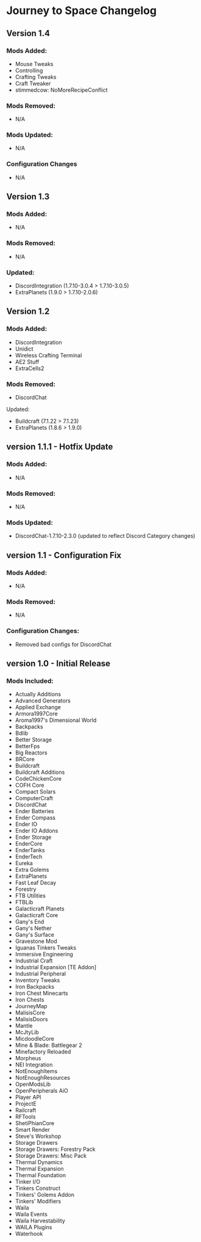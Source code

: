 # Journey to Space Changelog  
## Version 1.4  
### Mods Added:  
- Mouse Tweaks   
- Controlling
- Crafting Tweaks
- Craft Tweaker  
- stimmedcow: NoMoreRecipeConflict  

### Mods Removed:  
- N/A  

### Mods Updated:  
- N/A  

### Configuration Changes  
- N/A  

## Version 1.3
### Mods Added:  
- N/A  

### Mods Removed:  
- N/A  

### Updated:  
- DiscordIntegration (1.7.10-3.0.4 > 1.7.10-3.0.5)
- ExtraPlanets (1.9.0 > 1.7.10-2.0.6)

## Version 1.2
### Mods Added:  
- DiscordIntegration  
- Unidict  
- Wireless Crafting Terminal  
- AE2 Stuff  
- ExtraCells2  

### Mods Removed:  
- DiscordChat  

Updated:  
- Buildcraft (7.1.22 > 7.1.23)
- ExtraPlanets (1.8.6 > 1.9.0)


## version 1.1.1 - Hotfix Update  
### Mods Added:  
-	N/A  

### Mods Removed:  
-	N/A  

### Mods Updated:  
-	DiscordChat-1.7.10-2.3.0 (updated to reflect Discord Category changes)  

## version 1.1 - Configuration Fix  
### Mods Added:  
-	N/A

### Mods Removed:  
-	N/A  

### Configuration Changes:
-	Removed bad configs for DiscordChat  

## version 1.0 - Initial Release  
### Mods Included:  
-	Actually Additions  
-	Advanced Generators  
-	Applied Exchange  
-	Armora1997Core  
-	Aroma1997's Dimensional World  
-	Backpacks  
-	Bdlib  
-	Better Storage  
-	BetterFps  
-	Big Reactors  
-	BRCore  
-	Buildcraft  
-	Buildcraft Additions  
-	CodeChickenCore  
-	COFH Core  
-	Compact Solars
-	ComputerCraft  
-	DiscordChat  
-	Ender Batteries  
-	Ender Compass  
-	Ender IO  
-	Ender IO Addons  
-	Ender Storage  
-	EnderCore  
-	EnderTanks  
-	EnderTech  
-	Eureka  
-	Extra Golems  
-	ExtraPlanets  
-	Fast Leaf Decay  
-	Forestry  
-	FTB Utilities  
-	FTBLib  
-	Galacticraft Planets  
-	Galacticraft Core  
-	Gany's End  
-	Gany's Nether  
-	Gany's Surface  
-	Gravestone Mod  
-	Iguanas Tinkers Tweaks  
-	Immersive Engineering  
-	Industrial Craft  
-	Industrial Expansion [TE Addon]  
-	Industrial Peripheral  
-	Inventory Tweaks  
-	Iron Backpacks  
-	Iron Chest Minecarts  
-	Iron Chests  
-	JourneyMap  
-	MalisisCore  
-	MalisisDoors  
-	Mantle  
-	McJtyLib  
-	MicdoodleCore  
-	Mine & Blade: Battlegear 2  
-	Minefactory Reloaded  
-	Morpheus  
-	NEI Integration  
-	NotEnoughItems  
-	NotEnoughResources  
-	OpenModsLib  
-	OpenPeripherals AiO  
-	Player API  
-	ProjectE  
-	Railcraft  
-	RFTools  
-	ShetiPhianCore  
-	Smart Render  
-	Steve's Workshop  
-	Storage Drawers  
-	Storage Drawers: Forestry Pack  
-	Storage Drawers: Misc Pack  
-	Thermal Dynamics  
-	Thermal Expansion  
-	Thermal Foundation  
-	Tinker I/O  
-	Tinkers Construct  
-	Tinkers' Golems Addon  
-	Tinkers' Modifiers  
-	Waila  
-	Waila Events  
-	Waila Harvestability  
-	WAILA	Plugins  
-	Waterhook  
